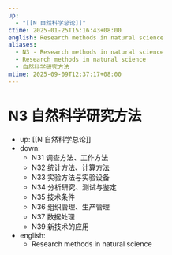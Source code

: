 ```yaml
---
up:
  - "[[N 自然科学总论]]"
ctime: 2025-01-25T15:16:43+08:00
english: Research methods in natural science
aliases:
  - N3 - Research methods in natural science
  - Research methods in natural science
  - 自然科学研究方法
mtime: 2025-09-09T12:37:17+08:00
---
```


# N3 自然科学研究方法

- up: [[N 自然科学总论]]
- down:
	- N31 调查方法、工作方法
	- N32 统计方法、计算方法
	- N33 实验方法与实验设备
	- N34 分析研究、测试与鉴定
	- N35 技术条件
	- N36 组织管理、生产管理
	- N37 数据处理
	- N39 新技术的应用
- english:
	- Research methods in natural science
